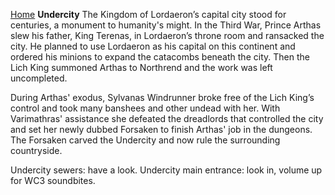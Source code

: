 [Home](../index.md)
**Undercity**
The Kingdom of Lordaeron’s capital city stood for centuries, a monument to humanity's might. In the Third War, Prince Arthas slew his father, King Terenas, in Lordaeron’s throne room and ransacked the city. He planned to use Lordaeron as his capital on this continent and ordered his minions to expand the catacombs beneath the city. Then the Lich King summoned Arthas to Northrend and the work was left uncompleted.

During Arthas' exodus, Sylvanas Windrunner broke free of the Lich King’s control and took many banshees and other undead with her. With Varimathras' assistance she defeated the dreadlords that controlled the city and set her newly dubbed Forsaken to finish Arthas' job in the dungeons. The Forsaken carved the Undercity and now rule the surrounding countryside.

Undercity sewers: have a look.
Undercity main entrance: look in, volume up for WC3 soundbites.